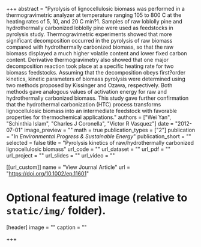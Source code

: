 +++
abstract = "Pyrolysis of lignocellulosic biomass was performed in a thermogravimetric analyzer at temperature ranging 105 to 800 C at the heating rates of 5, 10, and 20 C min?1. Samples of raw loblolly pine and hydrothermally carbonized loblolly pine were used as feedstocks in pyrolysis study. Thermogravimetric experiments showed that more significant decomposition occurred in the pyrolysis of raw biomass compared with hydrothermally carbonized biomass, so that the raw biomass displayed a much higher volatile content and lower fixed carbon content. Derivative thermogravimetry also showed that one major decomposition reaction took place at a specific heating rate for two biomass feedstocks. Assuming that the decomposition obeys first?order kinetics, kinetic parameters of biomass pyrolysis were determined using two methods proposed by Kissinger and Ozawa, respectively. Both methods gave analogous values of activation energy for raw and hydrothermally carbonized biomass. This study gave further confirmation that the hydrothermal carbonization (HTC) process transforms lignocellulosic biomass into an intermediate feedstock with favorable properties for thermochemical applications."
authors = ["Wei Yan", "Schinthia Islam", "Charles J Coronella", "Victor R Vasquez"]
date = "2012-07-01"
image_preview = ""
math = true
publication_types = ["2"]
publication = "In *Environmental Progress & Sustainable Energy*"
publication_short = ""
selected = false
title = "Pyrolysis kinetics of raw/hydrothermally carbonized lignocellulosic biomass"
url_code = ""
url_dataset = ""
url_pdf = ""
url_project = ""
url_slides = ""
url_video = ""

[[url_custom]]
name = "View Journal Article"
url = "https://doi.org/10.1002/ep.11601"

# Optional featured image (relative to `static/img/` folder).
[header]
image = ""
caption = ""

+++

